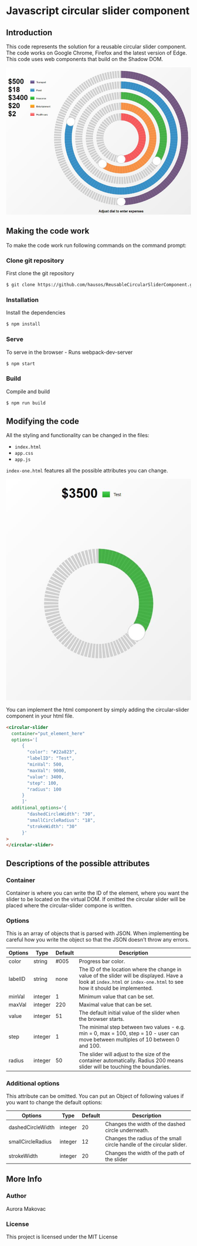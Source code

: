 # Javascript circular slider component

## Introduction

This code represents the solution for a reusable circular slider component. The code works on Google Chrome, Firefox and the latest version of Edge.
This code uses web components that build on the Shadow DOM.

![Slider Multiple](/pictures/example1.JPG)

## Making the code work

To make the code work run following commands on the command prompt:

### Clone git repository

First clone the git repository

```sh
$ git clone https://github.com/hausos/ReusableCircularSliderComponent.git
```

### Installation

Install the dependencies

```sh
$ npm install
```

### Serve

To serve in the browser - Runs webpack-dev-server

```sh
$ npm start
```

### Build

Compile and build

```sh
$ npm run build
```

## Modifying the code

All the styling and functionality can be changed in the files:

- `index.html`
- `app.css`
- `app.js`

`index-one.html` features all the possible attributes you can change.

![Slider One](/pictures/example2.JPG)

You can implement the html component by simply adding the circular-slider component in your html file.

```html
<circular-slider
  container="put_element_here"
  options='[
      {
        "color": "#22a823",
        "labelID": "Test",
        "minVal": 500,
        "maxVal": 9000,
        "value": 3400,
        "step": 100,
        "radius": 100
      }
      ]'
  additional_options='{
        "dashedCircleWidth": "30",
        "smallCircleRadius": "18",
        "strokeWidth": "30"
      }'
>
</circular-slider>
```

## Descriptions of the possible attributes

### Container

Container is where you can write the ID of the element, where you want the slider to be located on the virtual DOM. If omitted the circular slider will be placed where the circular-slider compone is written.

### Options

This is an array of objects that is parsed with JSON.
When implementing be careful how you write the object so that the JSON doesn't throw any errors.

| Options | Type    | Default | Description                                                                                                                                                            |
| ------- | ------- | ------- | ---------------------------------------------------------------------------------------------------------------------------------------------------------------------- |
| color   | string  | #005    | Progress bar color.                                                                                                                                                    |
| labelID | string  | none    | The ID of the location where the change in value of the slider will be displayed. Have a look at `index.html` or `index-one.html` to see how it should be implemented. |
| minVal  | integer | 1       | Minimum value that can be set.                                                                                                                                         |
| maxVal  | integer | 220     | Maximal value that can be set.                                                                                                                                         |
| value   | integer | 51      | The default initial value of the slider when the browser starts.                                                                                                       |
| step    | integer | 1       | The minimal step between two values - e.g. min = 0, max = 100, step = 10 - user can move between multiples of 10 between 0 and 100.                                    |
| radius  | integer | 50      | The slider will adjust to the size of the container automatically. Radius 200 means slider will be touching the boundaries.                                            |

### Additional options

This attribute can be omitted. You can put an Object of following values if you want to change the default options:

| Options           | Type    | Default | Description                                                           |
| ----------------- | ------- | ------- | --------------------------------------------------------------------- |
| dashedCircleWidth | integer | 20      | Changes the width of the dashed circle underneath.                    |
| smallCircleRadius | integer | 12      | Changes the radius of the small circle handle of the circular slider. |
| strokeWidth       | integer | 20      | Changes the width of the path of the slider                           |

## More Info

### Author

Aurora Makovac

### License

This project is licensed under the MIT License
